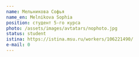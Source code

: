 ```yaml
---
name: Мельникова Софья
name_en: Melnikova Sophia
position: студент 5-го курса
photo: /assets/images/avtatars/nophoto.jpg
status: student
istina: https://istina.msu.ru/workers/106221490/
e-mail: 0
---
```

